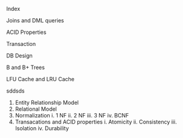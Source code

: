 Index

Joins and DML queries

ACID Properties

Transaction

DB Design

B and B+ Trees

LFU Cache and LRU Cache

sddsds

1. Entity Relationship Model
2. Relational Model
3. Normalization
    i. 1 NF
    ii. 2 NF
    iii. 3 NF
    iv. BCNF
4. Transacations and ACID properties
    i. Atomicity
    ii. Consistency
    iii. Isolation
    iv. Durability
